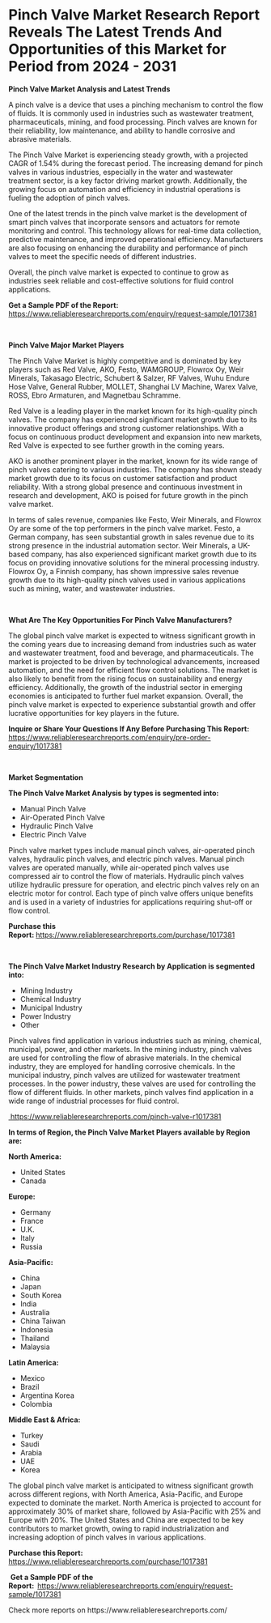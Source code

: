 <p><h1>Pinch Valve Market Research Report Reveals The Latest Trends And Opportunities of this Market for Period from 2024 - 2031</h1></p><p><strong>Pinch Valve Market Analysis and Latest Trends</strong></p>
<p><p>A pinch valve is a device that uses a pinching mechanism to control the flow of fluids. It is commonly used in industries such as wastewater treatment, pharmaceuticals, mining, and food processing. Pinch valves are known for their reliability, low maintenance, and ability to handle corrosive and abrasive materials.</p><p>The Pinch Valve Market is experiencing steady growth, with a projected CAGR of 1.54% during the forecast period. The increasing demand for pinch valves in various industries, especially in the water and wastewater treatment sector, is a key factor driving market growth. Additionally, the growing focus on automation and efficiency in industrial operations is fueling the adoption of pinch valves.</p><p>One of the latest trends in the pinch valve market is the development of smart pinch valves that incorporate sensors and actuators for remote monitoring and control. This technology allows for real-time data collection, predictive maintenance, and improved operational efficiency. Manufacturers are also focusing on enhancing the durability and performance of pinch valves to meet the specific needs of different industries.</p><p>Overall, the pinch valve market is expected to continue to grow as industries seek reliable and cost-effective solutions for fluid control applications.</p></p>
<p><strong>Get a Sample PDF of the Report:&nbsp;</strong> <a href="https://www.reliableresearchreports.com/enquiry/request-sample/1017381">https://www.reliableresearchreports.com/enquiry/request-sample/1017381</a></p>
<p>&nbsp;</p>
<p><strong>Pinch Valve Major Market Players</strong></p>
<p><p>The Pinch Valve Market is highly competitive and is dominated by key players such as Red Valve, AKO, Festo, WAMGROUP, Flowrox Oy, Weir Minerals, Takasago Electric, Schubert & Salzer, RF Valves, Wuhu Endure Hose Valve, General Rubber, MOLLET, Shanghai LV Machine, Warex Valve, ROSS, Ebro Armaturen, and Magnetbau Schramme.</p><p>Red Valve is a leading player in the market known for its high-quality pinch valves. The company has experienced significant market growth due to its innovative product offerings and strong customer relationships. With a focus on continuous product development and expansion into new markets, Red Valve is expected to see further growth in the coming years.</p><p>AKO is another prominent player in the market, known for its wide range of pinch valves catering to various industries. The company has shown steady market growth due to its focus on customer satisfaction and product reliability. With a strong global presence and continuous investment in research and development, AKO is poised for future growth in the pinch valve market.</p><p>In terms of sales revenue, companies like Festo, Weir Minerals, and Flowrox Oy are some of the top performers in the pinch valve market. Festo, a German company, has seen substantial growth in sales revenue due to its strong presence in the industrial automation sector. Weir Minerals, a UK-based company, has also experienced significant market growth due to its focus on providing innovative solutions for the mineral processing industry. Flowrox Oy, a Finnish company, has shown impressive sales revenue growth due to its high-quality pinch valves used in various applications such as mining, water, and wastewater industries.</p></p>
<p>&nbsp;</p>
<p><strong>What Are The Key Opportunities For Pinch Valve Manufacturers?</strong></p>
<p><p>The global pinch valve market is expected to witness significant growth in the coming years due to increasing demand from industries such as water and wastewater treatment, food and beverage, and pharmaceuticals. The market is projected to be driven by technological advancements, increased automation, and the need for efficient flow control solutions. The market is also likely to benefit from the rising focus on sustainability and energy efficiency. Additionally, the growth of the industrial sector in emerging economies is anticipated to further fuel market expansion. Overall, the pinch valve market is expected to experience substantial growth and offer lucrative opportunities for key players in the future.</p></p>
<p><strong>Inquire or Share Your Questions If Any Before Purchasing This Report:</strong> <a href="https://www.reliableresearchreports.com/enquiry/pre-order-enquiry/1017381">https://www.reliableresearchreports.com/enquiry/pre-order-enquiry/1017381</a></p>
<p>&nbsp;</p>
<p><strong>Market Segmentation</strong></p>
<p><strong>The Pinch Valve Market Analysis by types is segmented into:</strong></p>
<p><ul><li>Manual Pinch Valve</li><li>Air-Operated Pinch Valve</li><li>Hydraulic Pinch Valve</li><li>Electric Pinch Valve</li></ul></p>
<p><p>Pinch valve market types include manual pinch valves, air-operated pinch valves, hydraulic pinch valves, and electric pinch valves. Manual pinch valves are operated manually, while air-operated pinch valves use compressed air to control the flow of materials. Hydraulic pinch valves utilize hydraulic pressure for operation, and electric pinch valves rely on an electric motor for control. Each type of pinch valve offers unique benefits and is used in a variety of industries for applications requiring shut-off or flow control.</p></p>
<p><strong>Purchase this Report:&nbsp;</strong><a href="https://www.reliableresearchreports.com/purchase/1017381">https://www.reliableresearchreports.com/purchase/1017381</a></p>
<p>&nbsp;</p>
<p><strong>The Pinch Valve Market Industry Research by Application is segmented into:</strong></p>
<p><ul><li>Mining Industry</li><li>Chemical Industry</li><li>Municipal Industry</li><li>Power Industry</li><li>Other</li></ul></p>
<p><p>Pinch valves find application in various industries such as mining, chemical, municipal, power, and other markets. In the mining industry, pinch valves are used for controlling the flow of abrasive materials. In the chemical industry, they are employed for handling corrosive chemicals. In the municipal industry, pinch valves are utilized for wastewater treatment processes. In the power industry, these valves are used for controlling the flow of different fluids. In other markets, pinch valves find application in a wide range of industrial processes for fluid control.</p></p>
<p><a href="https://www.reliableresearchreports.com/pinch-valve-r1017381">&nbsp;https://www.reliableresearchreports.com/pinch-valve-r1017381</a></p>
<p><strong>In terms of Region, the Pinch Valve Market Players available by Region are:</strong></p>
<p>
    <p> <strong> North America: </strong>
        <ul>
            <li>United States</li>
            <li>Canada</li>
        </ul>
        </p> 
    <p> <strong> Europe: </strong>
        <ul>
            <li>Germany</li>
            <li>France</li>
            <li>U.K.</li>
            <li>Italy</li>
            <li>Russia</li>
        </ul>
        </p> 
    <p> <strong> Asia-Pacific: </strong>
        <ul>
            <li>China</li>
            <li>Japan</li>
            <li>South Korea</li>
            <li>India</li>
            <li>Australia</li>
            <li>China Taiwan</li>
            <li>Indonesia</li>
            <li>Thailand</li>
            <li>Malaysia</li>
        </ul>
        </p> 
    <p> <strong> Latin America: </strong>
        <ul>
            <li>Mexico</li>
            <li>Brazil</li>
            <li>Argentina Korea</li>
            <li>Colombia</li>
        </ul>
        </p> 
    <p> <strong> Middle East & Africa: </strong>
        <ul>
            <li>Turkey</li>
            <li>Saudi</li>
            <li>Arabia</li>
            <li>UAE</li>
            <li>Korea</li>
        </ul>
    </p>
    </p>
<p><p>The global pinch valve market is anticipated to witness significant growth across different regions, with North America, Asia-Pacific, and Europe expected to dominate the market. North America is projected to account for approximately 30% of market share, followed by Asia-Pacific with 25% and Europe with 20%. The United States and China are expected to be key contributors to market growth, owing to rapid industrialization and increasing adoption of pinch valves in various applications.</p></p>
<p><strong>Purchase this Report: </strong><a href="https://www.reliableresearchreports.com/purchase/1017381">https://www.reliableresearchreports.com/purchase/1017381</a></p>
<p>&nbsp;<strong>Get a Sample PDF of the Report:&nbsp;&nbsp;</strong><a href="https://www.reliableresearchreports.com/enquiry/request-sample/1017381">https://www.reliableresearchreports.com/enquiry/request-sample/1017381</a></p>
<p><strong></strong></p>
<p>Check more reports on https://www.reliableresearchreports.com/</p>